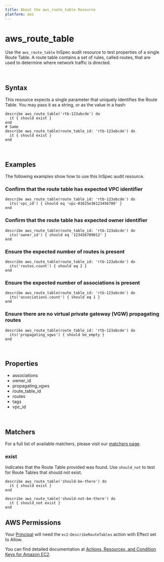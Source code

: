 ```yaml
---
title: About the aws_route_table Resource
platform: aws
---
```


# aws\_route\_table

Use the `aws_route_table` InSpec audit resource to test properties of a single Route Table. A route table contains a set of rules, called routes, that are used to determine where network traffic is directed.

<br>

## Syntax

This resource expects a single parameter that uniquely identifies the Route Table. You may pass it as a string, or as the value in a hash:

    describe aws_route_table('rtb-123abcde') do
      it { should exist }
    end
    # Same
    describe aws_route_table(route_table_id: 'rtb-123abcde') do
      it { should exist }
    end


<br>

## Examples

The following examples show how to use this InSpec audit resource.

### Confirm that the route table has expected VPC identifier

    describe aws_route_table(route_table_id: 'rtb-123abcde') do
      its('vpc_id') { should eq 'vpc-01625e36123456789' }
    end

### Confirm that the route table has expected owner identifier

    describe aws_route_table(route_table_id: 'rtb-123abcde') do
      its('owner_id') { should eq '123456789012' }
    end

### Ensure the expected number of routes is present

    describe aws_route_table(route_table_id: 'rtb-123abcde') do
      its('routes.count') { should eq 2 }
    end

### Ensure the expected number of associations is present

    describe aws_route_table(route_table_id: 'rtb-123abcde') do
      its('associations.count') { should eq 1 }
    end

### Ensure there are no virtual private gateway (VGW) propagating routes

    describe aws_route_table(route_table_id: 'rtb-123abcde') do
      its('propagating_vgws') { should be_empty }
    end

<br>

## Properties

* associations
* owner_id
* propagating_vgws
* route_table_id
* routes
* tags
* vpc_id

<br>


## Matchers

For a full list of available matchers, please visit our [matchers page](https://www.inspec.io/docs/reference/matchers/).

### exist

Indicates that the Route Table provided was found.  Use `should_not` to test for Route Tables that should not exist.

    describe aws_route_table('should-be-there') do
      it { should exist }
    end

    describe aws_route_table('should-not-be-there') do
      it { should_not exist }
    end

## AWS Permissions

Your [Principal](https://docs.aws.amazon.com/IAM/latest/UserGuide/intro-structure.html#intro-structure-principal) will need the `ec2:DescribeRouteTables` action with Effect set to Allow.

You can find detailed documentation at [Actions, Resources, and Condition Keys for Amazon EC2](https://docs.aws.amazon.com/IAM/latest/UserGuide/list_amazonec2.html).
